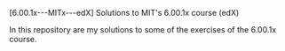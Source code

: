 [6.00.1x---MITx---edX]  Solutions to MIT's 6.00.1x course (edX)  

In this repository are my solutions to some of the exercises of the 6.00.1x course.
